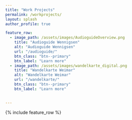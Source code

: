 ```yaml
---
title: "Work Projects"
permalink: /workprojects/
layout: splash
author_profile: true

feature_row:
  - image_path: /assets/images/AudioguideOverview.png
    title: "Audioguide Wennigsen"
    alt: "Audioguide Wennigsen"
    url: "/audioguide/"
    btn_class: "btn--primary"
    btn_label: "Learn more"
  - image_path: /assets/images/wandelkarte_digital.png
    title: "Wandelkarte Weimar"
    alt: "Wandelkarte Weimar"
    url: "/wandelkarte/"
    btn_class: "btn--primary"
    btn_label: "Learn more"

       
---
```


{% include feature_row %}

